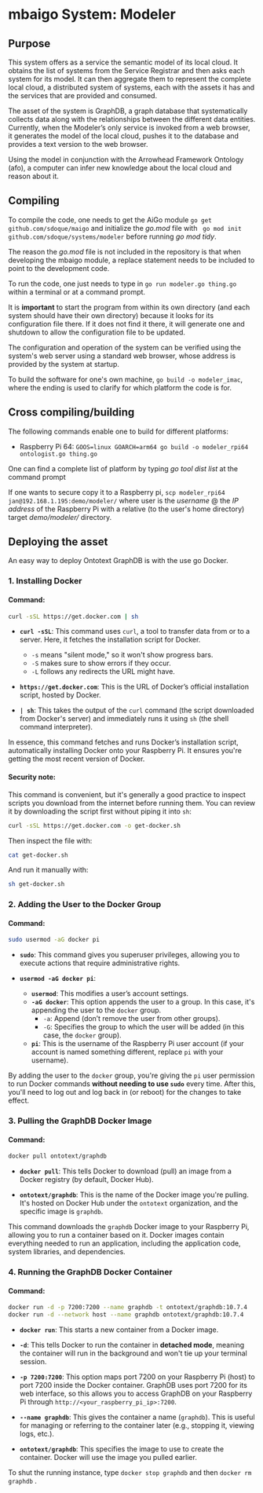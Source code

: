 # mbaigo System: Modeler

## Purpose
This system offers as a service the semantic model of its local cloud.
It obtains the list of systems from the Service Registrar and then asks each system for its model.
It can then aggregate them to represent the complete local cloud, a distributed system of systems, each with the assets it has and the services that are provided and consumed.

The asset of the system is GraphDB, a graph database that systematically collects data along with the relationships between the different data entities.
Currently, when the Modeler’s only service is invoked from a web browser, it generates the model of the local cloud, pushes it to the database and provides a text version to the web browser.

Using the model in conjunction with the Arrowhead Framework Ontology (afo), a computer can infer new knowledge about the local cloud and reason about it.

## Compiling
To compile the code, one needs to get the AiGo module
```go get github.com/sdoque/maigo```
and initialize the *go.mod* file with ``` go mod init github.com/sdoque/systems/modeler``` before running *go mod tidy*.

The reason the *go.mod* file is not included in the repository is that when developing the mbaigo module, a replace statement needs to be included to point to the development code.

To run the code, one just needs to type in ```go run modeler.go thing.go``` within a terminal or at a command prompt.

It is **important** to start the program from within its own directory (and each system should have their own directory) because it looks for its configuration file there. If it does not find it there, it will generate one and shutdown to allow the configuration file to be updated.

The configuration and operation of the system can be verified using the system's web server using a standard web browser, whose address is provided by the system at startup.

To build the software for one's own machine,
```go build -o modeler_imac```, where the ending is used to clarify for which platform the code is for.


## Cross compiling/building
The following commands enable one to build for different platforms:

- Raspberry Pi 64: ```GOOS=linux GOARCH=arm64 go build -o modeler_rpi64 ontologist.go thing.go```

One can find a complete list of platform by typing *‌go tool dist list* at the command prompt

If one wants to secure copy it to a Raspberry pi,
`scp modeler_rpi64 jan@192.168.1.195:demo/modeler/` where user is the *username* @ the *IP address* of the Raspberry Pi with a relative (to the user's home directory) target *demo/modeler/* directory.

## Deploying the asset
An easy way to deploy Ontotext GraphDB is with the use go Docker.

### 1. **Installing Docker**

#### Command:
```bash
curl -sSL https://get.docker.com | sh
```
- **`curl -sSL`**: This command uses `curl`, a tool to transfer data from or to a server. Here, it fetches the installation script for Docker.
  - `-s` means "silent mode," so it won't show progress bars.
  - `-S` makes sure to show errors if they occur.
  - `-L` follows any redirects the URL might have.
  
- **`https://get.docker.com`**: This is the URL of Docker’s official installation script, hosted by Docker.
  
- **`| sh`**: This takes the output of the `curl` command (the script downloaded from Docker's server) and immediately runs it using `sh` (the shell command interpreter).
  
In essence, this command fetches and runs Docker’s installation script, automatically installing Docker onto your Raspberry Pi. It ensures you're getting the most recent version of Docker.

#### Security note:
This command is convenient, but it's generally a good practice to inspect scripts you download from the internet before running them. You can review it by downloading the script first without piping it into `sh`:
```bash
curl -sSL https://get.docker.com -o get-docker.sh
```
Then inspect the file with:
```bash
cat get-docker.sh
```
And run it manually with:
```bash
sh get-docker.sh
```

### 2. **Adding the User to the Docker Group**

#### Command:
```bash
sudo usermod -aG docker pi
```

- **`sudo`**: This command gives you superuser privileges, allowing you to execute actions that require administrative rights.
  
- **`usermod -aG docker pi`**:
  - **`usermod`**: This modifies a user’s account settings.
  - **`-aG docker`**: This option appends the user to a group. In this case, it's appending the user to the `docker` group.
    - `-a`: Append (don’t remove the user from other groups).
    - `-G`: Specifies the group to which the user will be added (in this case, the `docker` group).
  - **`pi`**: This is the username of the Raspberry Pi user account (if your account is named something different, replace `pi` with your username).

By adding the user to the `docker` group, you're giving the `pi` user permission to run Docker commands **without needing to use `sudo`** every time. After this, you'll need to log out and log back in (or reboot) for the changes to take effect.

### 3. **Pulling the GraphDB Docker Image**

#### Command:
```bash
docker pull ontotext/graphdb
```

- **`docker pull`**: This tells Docker to download (pull) an image from a Docker registry (by default, Docker Hub).
  
- **`ontotext/graphdb`**: This is the name of the Docker image you're pulling. It's hosted on Docker Hub under the `ontotext` organization, and the specific image is `graphdb`.

This command downloads the `graphdb` Docker image to your Raspberry Pi, allowing you to run a container based on it. Docker images contain everything needed to run an application, including the application code, system libraries, and dependencies.

### 4. **Running the GraphDB Docker Container**

#### Command:
```bash
docker run -d -p 7200:7200 --name graphdb -t ontotext/graphdb:10.7.4
docker run -d --network host --name graphdb ontotext/graphdb:10.7.4
```

- **`docker run`**: This starts a new container from a Docker image.
  
- **`-d`**: This tells Docker to run the container in **detached mode**, meaning the container will run in the background and won't tie up your terminal session.
  
- **`-p 7200:7200`**: This option maps port 7200 on your Raspberry Pi (host) to port 7200 inside the Docker container. GraphDB uses port 7200 for its web interface, so this allows you to access GraphDB on your Raspberry Pi through `http://<your_raspberry_pi_ip>:7200`.

- **`--name graphdb`**: This gives the container a name (`graphdb`). This is useful for managing or referring to the container later (e.g., stopping it, viewing logs, etc.).

- **`ontotext/graphdb`**: This specifies the image to use to create the container. Docker will use the image you pulled earlier.


To shut the running instance, type ```docker stop graphdb``` and then ```docker rm graphdb``` .